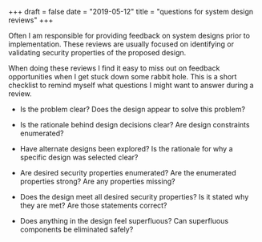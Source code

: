 +++
draft = false
date = "2019-05-12"
title = "questions for system design reviews"
+++

Often I am responsible for providing feedback on system designs prior to implementation. These reviews are usually focused on identifying or validating security properties of the proposed design.

When doing these reviews I find it easy to miss out on feedback opportunities when I get stuck down some rabbit hole. This is a short checklist to remind myself what questions I might want to answer during a review.

* Is the problem clear? Does the design appear to solve this problem?

* Is the rationale behind design decisions clear? Are design constraints enumerated?

* Have alternate designs been explored? Is the rationale for why a specific design was selected clear?

* Are desired security properties enumerated? Are the enumerated properties strong? Are any properties missing?

* Does the design meet all desired security properties? Is it stated why they are met? Are those statements correct?

* Does anything in the design feel superfluous? Can superfluous components be eliminated safely?
